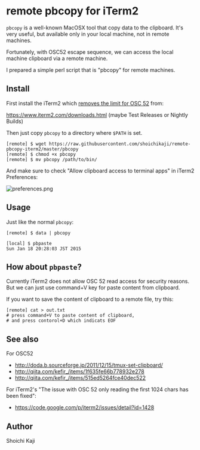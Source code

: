# remote pbcopy for iTerm2

`pbcopy` is a well-known MacOSX tool that copy data to the clipboard.
It's very useful, but available only in your local machine, not in remote machines.

Fortunately, with OSC52 escape sequence,
we can access the local machine clipboard via a remote machine.

I prepared a simple perl script that is "pbcopy" for remote machines.

## Install

First install the iTerm2 which
[removes the limit for OSC 52](https://github.com/gnachman/iTerm2/commit/9afa15e199b53d06ffaf18fc28b56d45ff722d19) from:

https://www.iterm2.com/downloads.html (maybe Test Releases or Nightly Builds)

Then just copy `pbcopy` to a directory where `$PATH` is set.

    [remote] $ wget https://raw.githubusercontent.com/shoichikaji/remote-pbcopy-iterm2/master/pbcopy
    [remote] $ chmod +x pbcopy
    [remote] $ mv pbcopy /path/to/bin/

And make sure to check "Allow clipboard access to terminal apps" in iTerm2 Preferences:

![preferences.png](https://raw.githubusercontent.com/shoichikaji/remote-pbcopy-iterm2/master/misc/preferences.png)

## Usage

Just like the normal `pbcopy`:

    [remote] $ data | pbcopy

    [local] $ pbpaste
    Sun Jan 18 20:28:03 JST 2015

## How about `pbpaste`?

Currently iTerm2 does not allow OSC 52 read access for security reasons.
But we can just use command+V key for paste content from clipboard.

If you want to save the content of clipboard to a remote file, try this:

    [remote] cat > out.txt
    # press command+V to paste content of clipboard,
    # and press contorol+D which indicats EOF

## See also

For OSC52

* http://doda.b.sourceforge.jp/2011/12/15/tmux-set-clipboard/
* http://qiita.com/kefir_/items/1f635fe66b778932e278
* http://qiita.com/kefir_/items/515ed5264fce40dec522

For iTerm2's "The issue with OSC 52 only reading the first 1024 chars has been fixed":

* https://code.google.com/p/iterm2/issues/detail?id=1428

## Author

Shoichi Kaji
